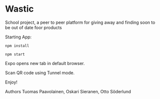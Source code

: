 # Wastic
School project, a peer to peer platform for giving away and finding soon to be out of date foor products

Starting App:

```npm install```

```npm start```

Expo opens new tab in default browser.

Scan QR code using Tunnel mode. 

Enjoy!

Authors Tuomas Paavolainen, Oskari Sieranen, Otto Söderlund
